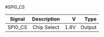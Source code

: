 #SPI0_CS

|Signal        |Description |V      |Type|
| ------------- |:--------------:| -----:|------:|
|SPI0_CS    |Chip Select | 1.8V |Output |
